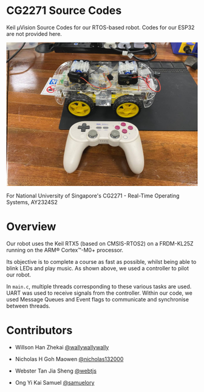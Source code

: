 # CG2271 Source Codes

Keil µVision Source Codes for our RTOS-based robot. Codes for our ESP32 are not provided here.

![CG2271 Final Robot](/cg2271%20final%20bot.jpg)

For National University of Singapore's CG2271 - Real-Time Operating Systems, AY2324S2

# Overview

Our robot uses the Keil RTX5 (based on CMSIS-RTOS2) on a FRDM-KL25Z running on the ARM® Cortex™-M0+ processor.

Its objective is to complete a course as fast as possible, whilst being able to blink LEDs and play music. As shown above, we used a controller to pilot our robot.

In `main.c`, multiple threads corresponding to these various tasks are used. UART was used to receive signals from the controller. Within our code, we used Message Queues and Event flags to communicate and synchronise between threads.

# Contributors

- Willson Han Zhekai [@wallywallywally](https://github.com/wallywallywally)

- Nicholas H Goh Maowen [@nicholas132000](https://github.com/nicholas132000)

- Webster Tan Jia Sheng [@webtjs](https://github.com/webtjs)

- Ong Yi Kai Samuel [@samuelory](https://github.com/samuelory)